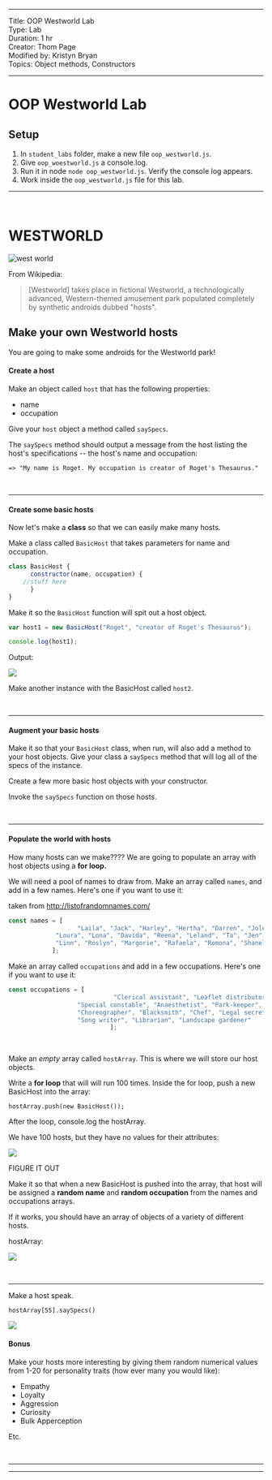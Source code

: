 
<hr>
Title: OOP Westworld Lab<br>
Type: Lab<br>
Duration: 1 hr<br>
Creator: Thom Page<br>
Modified by: Kristyn Bryan<br>
Topics: Object methods, Constructors<br>
<hr>

# OOP Westworld Lab

## Setup

1. In `student_labs` folder, make a new file `oop_westworld.js`.
2. Give `oop_woestworld.js` a console.log.
3. Run it in node `node oop_westworld.js`. Verify the console log appears.
4. Work inside the `oop_westworld.js` file for this lab.

<hr>
<br>

# WESTWORLD

![west world](https://i.imgur.com/WXmau06.png)

From Wikipedia:

> [Westworld] takes place in fictional Westworld, a technologically advanced, Western-themed amusement park populated completely by synthetic androids dubbed "hosts". 


## Make your own Westworld hosts

You are going to make some androids for the Westworld park!

#### Create a host

Make an object called `host` that has the following properties:

* name
* occupation

Give your `host` object a method called `saySpecs`.

The `saySpecs` method should output a message from the host listing the host's specifications -- the host's name and occupation:

```
=> "My name is Roget. My occupation is creator of Roget's Thesaurus."
```

<br>
<hr>

#### Create some basic hosts

Now let's make a **class** so that we can easily make many hosts.

Make a class called `BasicHost` that takes parameters for name and occupation.

```javascript
class BasicHost {
      constructor(name, occupation) {
	//stuff here
      }	
}
```

Make it so the `BasicHost` function will spit out a host object.

```javascript
var host1 = new BasicHost("Roget", "creator of Roget's Thesaurus"); 
```

```javascript
console.log(host1);
```

Output:

![](https://i.imgur.com/BSerF4b.png)


Make another instance with the BasicHost called `host2`.

<br>
<hr>

#### Augment your basic hosts

Make it so that your `BasicHost` class, when run, will also add a method to your host objects. Give your class a `saySpecs` method that will log all of the specs of the instance. 

Create a few more basic host objects with your constructor.

Invoke the `saySpecs` function on those hosts.

<br>
<hr>

#### Populate the world with hosts

How many hosts can we make???? We are going to populate an array with host objects using a **for loop.**

We will need a pool of names to draw from. Make an array called `names`, and add in a few names. Here's one if you want to use it:

taken from http://listofrandomnames.com/

```javascript
const names = [
			       "Laila", "Jack", "Harley", "Hertha", "Darren", "Jolene", 
             "Loura", "Lona", "Davida", "Reena", "Leland", "Ta", "Jen", 
             "Linn", "Roslyn", "Margorie", "Rafaela", "Romona", "Shanel", "Stan"
            ];
```
  
Make an array called `occupations` and add in a few occupations. Here's one if you want to use it:

```javascript
const occupations = [
					         "Clerical assistant", "Leaflet distributor", "Landowner",
                   "Special constable", "Anaesthetist", "Park-keeper", "Butler",
                   "Choreographer", "Blacksmith", "Chef", "Legal secretary",
                   "Song writer", "Librarian", "Landscape gardener"
					        ];
```

<br>

Make an _empty_ array called `hostArray`. This is where we will store our host objects.


Write a **for loop** that will will run 100 times.
Inside the for loop, push a new BasicHost into the array:

```
hostArray.push(new BasicHost());
```

After the loop, console.log the hostArray.

We have 100 hosts, but they have no values for their attributes:

![](https://i.imgur.com/3IZ5Vmb.png)


FIGURE IT OUT

Make it so that when a new BasicHost is pushed into the array, that host will be assigned a **random name** and **random occupation** from the names and occupations arrays.

If it works, you should have an array of objects of a variety of different hosts.

hostArray:

![](https://i.imgur.com/BKqT6H6.png)

<br>
<hr>

Make a host speak.

`hostArray[55].saySpecs()`

![](https://i.imgur.com/TSJIUzN.png)

#### Bonus

Make your hosts more interesting by giving them random numerical values from 1-20 for personality traits (how ever many you would like):

* Empathy
* Loyalty
* Aggression
* Curiosity
* Bulk Apperception

Etc.



<br>
<hr>
<hr>
